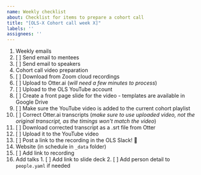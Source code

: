 ```yaml
---
name: Weekly checklist
about: Checklist for items to prepare a cohort call
title: "[OLS-X Cohort call week X]"
labels: ''
assignees: ''
---
```


1. Weekly emails
  1. [ ] Send email to mentees
  1. [ ] Send email to speakers
3. Cohort call video preparation
  1. [ ] Download from Zoom cloud recordings
  2. [ ] Upload to Otter.ai (_will need a few minutes to process_)
  3. [ ] Upload to the OLS YouTube account
  4. [ ] Create a front page slide for the video - templates are available in Google Drive
  5. [ ] Make sure the YouTube video is added to the current cohort playlist
  3. [ ] Correct Otter.ai transcripts (_make sure to use uploaded video, not the original transcript, as the timings won't match the video_)
  7. [ ] Download corrected transcript as a .srt file from Otter
  8. [ ] Upload it to the YouTube video
  9. [ ] Post a link to the recording in the OLS Slack! 🙌
4. Website (in schedule in `_data` folder)
  1. [ ] Add link to recording 
  2. Add talks
    1. [ ] Add link to slide deck
    2. [ ] Add person detail to `people.yaml` if needed   
